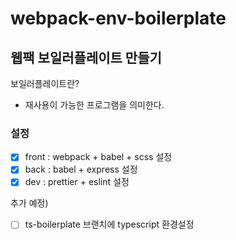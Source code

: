 # webpack-env-boilerplate

## 웹팩 보일러플레이트 만들기

보일러플레이트란?
- 재사용이 가능한 프로그램을 의미한다.

### 설정

- [x] front :  webpack + babel + scss 설정
- [x] back : babel + express 설정
- [x] dev : prettier + eslint 설정

추가 예정)
- [ ] ts-boilerplate 브랜치에 typescript 환경설정
